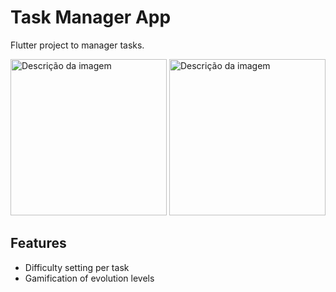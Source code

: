 # Task Manager App

Flutter project to manager tasks.

<img src="https://github.com/user-attachments/assets/d6a5c08b-93d5-4dcf-a9ea-ed1fbabeae85" alt="Descrição da imagem" width="250"/>
<img src="https://github.com/user-attachments/assets/bd97681b-7c77-415c-8bab-b49e81aa6a21" alt="Descrição da imagem" width="250"/>



## Features
* Difficulty setting per task
* Gamification of evolution levels
